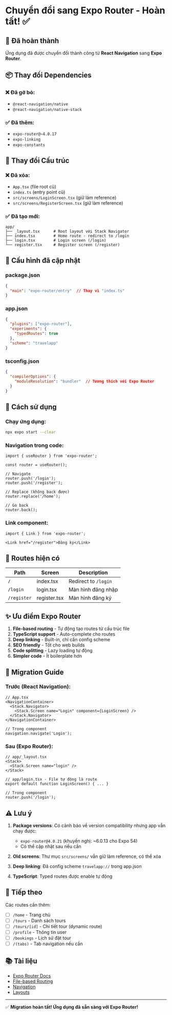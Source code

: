 # Chuyển đổi sang Expo Router - Hoàn tất! ✅

## 🎉 Đã hoàn thành

Ứng dụng đã được chuyển đổi thành công từ **React Navigation** sang **Expo Router**.

## 📦 Thay đổi Dependencies

### ❌ Đã gỡ bỏ:
- `@react-navigation/native`
- `@react-navigation/native-stack`

### ✅ Đã thêm:
- `expo-router@~4.0.17`
- `expo-linking`
- `expo-constants`

## 📁 Thay đổi Cấu trúc

### ❌ Đã xóa:
- `App.tsx` (file root cũ)
- `index.ts` (entry point cũ)
- `src/screens/LoginScreen.tsx` (giữ làm reference)
- `src/screens/RegisterScreen.tsx` (giữ làm reference)

### ✅ Đã tạo mới:
```
app/
├── _layout.tsx      # Root layout với Stack Navigator
├── index.tsx        # Home route - redirect to /login
├── login.tsx        # Login screen (/login)
└── register.tsx     # Register screen (/register)
```

## 🔧 Cấu hình đã cập nhật

### package.json
```json
{
  "main": "expo-router/entry"  // Thay vì "index.ts"
}
```

### app.json
```json
{
  "plugins": ["expo-router"],
  "experiments": {
    "typedRoutes": true
  },
  "scheme": "travelapp"
}
```

### tsconfig.json
```json
{
  "compilerOptions": {
    "moduleResolution": "bundler"  // Tương thích với Expo Router
  }
}
```

## 🚀 Cách sử dụng

### Chạy ứng dụng:
```bash
npx expo start --clear
```

### Navigation trong code:
```tsx
import { useRouter } from 'expo-router';

const router = useRouter();

// Navigate
router.push('/login');
router.push('/register');

// Replace (không back được)
router.replace('/home');

// Go back
router.back();
```

### Link component:
```tsx
import { Link } from 'expo-router';

<Link href="/register">Đăng ký</Link>
```

## 📱 Routes hiện có

| Path | Screen | Description |
|------|--------|-------------|
| `/` | index.tsx | Redirect to `/login` |
| `/login` | login.tsx | Màn hình đăng nhập |
| `/register` | register.tsx | Màn hình đăng ký |

## ✨ Ưu điểm Expo Router

1. **File-based routing** - Tự động tạo routes từ cấu trúc file
2. **TypeScript support** - Auto-complete cho routes
3. **Deep linking** - Built-in, chỉ cần config scheme
4. **SEO friendly** - Tốt cho web builds
5. **Code splitting** - Lazy loading tự động
6. **Simpler code** - Ít boilerplate hơn

## 📝 Migration Guide

### Trước (React Navigation):
```tsx
// App.tsx
<NavigationContainer>
  <Stack.Navigator>
    <Stack.Screen name="Login" component={LoginScreen} />
  </Stack.Navigator>
</NavigationContainer>

// Trong component
navigation.navigate('Login');
```

### Sau (Expo Router):
```tsx
// app/_layout.tsx
<Stack>
  <Stack.Screen name="login" />
</Stack>

// app/login.tsx - File tự động là route
export default function LoginScreen() { ... }

// Trong component
router.push('/login');
```

## ⚠️ Lưu ý

1. **Package versions**: Có cảnh báo về version compatibility nhưng app vẫn chạy được:
   - `expo-router@4.0.21` (khuyến nghị: ~6.0.13 cho Expo 54)
   - Có thể cập nhật sau nếu cần

2. **Old screens**: Thư mục `src/screens/` vẫn giữ làm reference, có thể xóa

3. **Deep linking**: Đã config scheme `travelapp://` trong app.json

4. **TypeScript**: Typed routes được enable tự động

## 🎯 Tiếp theo

Các routes cần thêm:
- [ ] `/home` - Trang chủ
- [ ] `/tours` - Danh sách tours
- [ ] `/tours/[id]` - Chi tiết tour (dynamic route)
- [ ] `/profile` - Thông tin user
- [ ] `/bookings` - Lịch sử đặt tour
- [ ] `/(tabs)` - Tab navigation nếu cần

## 📚 Tài liệu

- [Expo Router Docs](https://docs.expo.dev/router/introduction/)
- [File-based Routing](https://docs.expo.dev/router/create-pages/)
- [Navigation](https://docs.expo.dev/router/navigating-pages/)
- [Layouts](https://docs.expo.dev/router/layouts/)

---

✅ **Migration hoàn tất! Ứng dụng đã sẵn sàng với Expo Router!**
